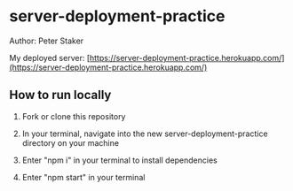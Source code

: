 # server-deployment-practice

Author: Peter Staker

My deployed server: [https://server-deployment-practice.herokuapp.com/](https://server-deployment-practice.herokuapp.com/)

## How to run locally

1. Fork or clone this repository

1. In your terminal, navigate into the new server-deployment-practice directory on your machine

1. Enter "npm i" in your terminal to install dependencies

1. Enter "npm start" in your terminal
